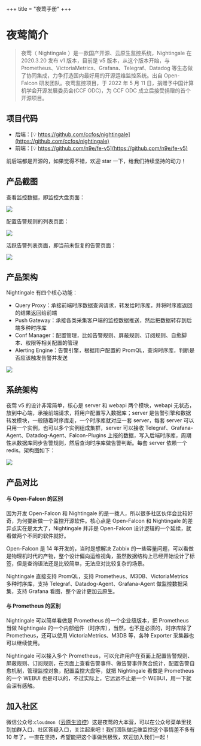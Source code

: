 +++
title = "夜莺手册"
+++

# 夜莺简介

> 夜莺（ Nightingale ）是一款国产开源、云原生监控系统，Nightingale 在 2020.3.20 发布 v1 版本，目前是 v5 版本，从这个版本开始，与 Prometheus、VictoriaMetrics、Grafana、Telegraf、Datadog 等生态做了协同集成，力争打造国内最好用的开源运维监控系统。出自 Open-Falcon 研发团队。夜莺监控项目，于 2022 年 5 月 11 日，捐赠予中国计算机学会开源发展委员会(CCF ODC)，为 CCF ODC 成立后接受捐赠的首个开源项目。

## 项目代码

- 后端：[💡 https://github.com/ccfos/nightingale](https://github.com/ccfos/nightingale)
- 前端：[💡 https://github.com/n9e/fe-v5](https://github.com/n9e/fe-v5)

前后端都是开源的，如果觉得不错，欢迎 star 一下，给我们持续坚持的动力！

## 产品截图

查看监控数据，即监控大盘页面：

![](/intro/dashboard.png)

配置告警规则的列表页面：

![](/intro/alert-rules.png)

活跃告警列表页面，即当前未恢复的告警页面：

![](/intro/alert-events.png)

## 产品架构

Nightingale 有四个核心功能：

- Query Proxy：承接前端时序数据查询请求，转发给时序库，并将时序库返回的结果返回给前端
- Push Gateway：承接各类采集客户端的监控数据推送，然后把数据转存到后端多种时序库
- Conf Manager：配置管理，比如告警规则、屏蔽规则、订阅规则、自愈脚本、权限等相关配置的管理
- Alerting Engine：告警引擎，根据用户配置的 PromQL，查询时序库，判断是否应该触发告警并发送

![](/intro/arch-product.png)

## 系统架构

夜莺 v5 的设计非常简单，核心是 server 和 webapi 两个模块，webapi 无状态，放到中心端，承接前端请求，将用户配置写入数据库；server 是告警引擎和数据转发模块，一般随着时序库走，一个时序库就对应一套 server，每套 server 可以只用一个实例，也可以多个实例组成集群，server 可以接收 Telegraf、Grafana-Agent、Datadog-Agent、Falcon-Plugins 上报的数据，写入后端时序库，周期性从数据库同步告警规则，然后查询时序库做告警判断。每套 server 依赖一个 redis。架构图如下：

![](/intro/arch-system.png)

## 产品对比

#### 与 Open-Falcon 的区别

因为开发 Open-Falcon 和 Nightingale 的是一拨人，所以很多社区伙伴会比较好奇，为何要新做一个监控开源软件。核心点是 Open-Falcon 和 Nightingale 的差异点实在是太大了，Nightingale 并非是 Open-Falcon 设计逻辑的一个延续，就看做两个不同的软件就好。

Open-Falcon 是 14 年开发的，当时是想解决 Zabbix 的一些容量问题，可以看做是物理机时代的产物，整个设计偏向运维视角，虽然数据结构上已经开始设计了标签，但是查询语法还是比较简单，无法应对比较复杂的场景。

Nightingale 直接支持 PromQL，支持 Prometheus、M3DB、VictoriaMetrics 多种时序库，支持 Telegraf、Datadog-Agent、Grafana-Agent 做监控数据采集，支持 Grafana 看图，整个设计更加云原生。

#### 与 Prometheus 的区别

Nightingale 可以简单看做是 Prometheus 的一个企业级版本，把 Prometheus 当做 Nightingale 的一个内部组件（时序库），当然，也不是必须的，时序库除了 Prometheus，还可以使用 VictoriaMetrics、M3DB 等，各种 Exporter 采集器也可以继续使用。

Nightingale 可以接入多个 Prometheus，可以允许用户在页面上配置告警规则、屏蔽规则、订阅规则，在页面上查看告警事件、做告警事件聚合统计，配置告警自愈机制，管理监控对象，配置监控大盘等，就把 Nightingale 看做是 Prometheus 的一个 WEBUI 也是可以的，不过实际上，它远远不止是一个 WEBUI，用一下就会深有感触。

## 加入社区

微信公众号:`cloudmon`（[云原生监控](/cloudmon.png)）这是夜莺的大本营，可以在公众号菜单里找到加群入口、社区答疑入口，关注起来吧！我们团队做运维监控这个事情差不多有 10 年了，一直在坚持，希望能把这个事做到极致，欢迎加入我们一起！
